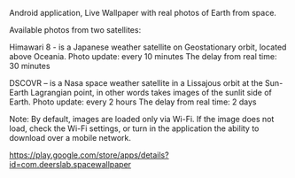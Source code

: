 Android application, Live Wallpaper with real photos of Earth from space.

Available photos from two satellites:

Himawari 8 - is a Japanese weather satellite on Geostationary orbit, located above Oceania.
	Photo update: every 10 minutes
	The delay from real time: 30 minutes

DSCOVR – is a Nasa space weather satellite in a Lissajous orbit at the Sun-Earth Lagrangian point, in other words  takes images of the sunlit side of Earth.
	Photo update: every 2 hours
	The delay from real time: 2 days


Note: By default, images are loaded only via Wi-Fi. If the image does not load, check the Wi-Fi settings, or turn in the application the ability to download over a mobile network.

https://play.google.com/store/apps/details?id=com.deerslab.spacewallpaper
